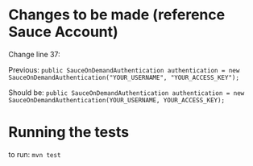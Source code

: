 # Changes to be made (reference Sauce Account)

Change line 37:

Previous:
`public SauceOnDemandAuthentication authentication = new SauceOnDemandAuthentication("YOUR_USERNAME", "YOUR_ACCESS_KEY");`

Should be: `public SauceOnDemandAuthentication authentication = new SauceOnDemandAuthentication(YOUR_USERNAME, YOUR_ACCESS_KEY);`

# Running the tests
to run: `mvn test`
